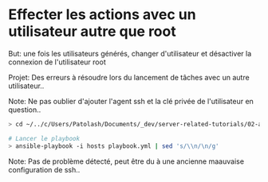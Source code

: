 # Effecter les actions avec un utilisateur autre que root

But: une fois les utilisateurs générés, changer d'utilisateur et désactiver la connexion de l'utilisateur root

Projet: Des erreurs à résoudre lors du lancement de tâches avec un autre utilisateur..

Note: Ne pas oublier d'ajouter l'agent ssh et la clé privée de l'utilisateur en question..

```bash
> cd ~/../c/Users/Patolash/Documents/_dev/server-related-tutorials/02-ansible/09-install-with-another-user/ansible

# Lancer le playbook
> ansible-playbook -i hosts playbook.yml | sed 's/\\n/\n/g'
```

Note: Pas de problème détecté, peut être du à une ancienne maauvaise configuration de ssh..